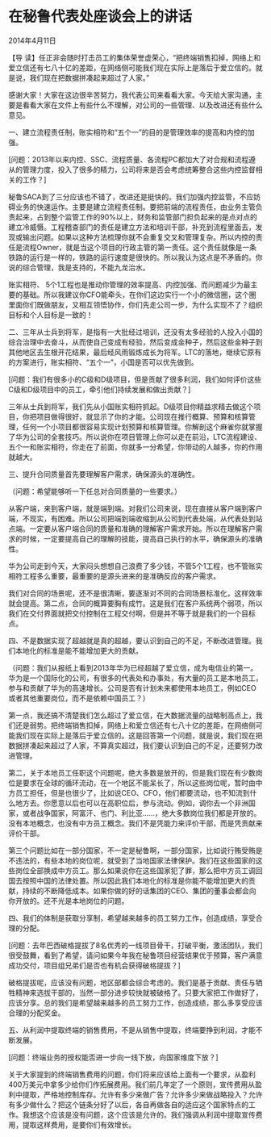 # 在秘鲁代表处座谈会上的讲话

2014年4月11日

【导 读】任正非会随时打击员工的集体荣誉虚荣心，“把终端销售扣掉，网络上和爱立信还有七八十亿的差距，在网络侧可能我们现在实际上是落后于爱立信的。就是说，我们现在把数据拼凑起来超过了人家。”

感谢大家！大家在这边很辛苦努力，我代表公司来看看大家。今天给大家沟通，主要是看看大家在文件上有些什么不理解，对公司的一些管理、以及改进还有些什么意见。

一、建立流程责任制，账实相符和“五个一”的目的是管理效率的提高和内控的加强。

\[问题：2013年以来内控、SSC、流程质量、各流程PC都加大了对合规和流程遵从的管理力度，投入了很多的精力，公司将来是否会考虑统筹整合这些内控监督相关的工作？\]

秘鲁SACA到了三分应该也不错了，改进还是挺快的。我们加强内控监管，不应妨碍业务的快速运作。主要是建立流程责任制。要把前端的流程责任，由业务主管负责起来，占到整个监管工作的90%以上，财务和监管部门担负起来的是点对点的建立冷威慑。工程稽查部门的责任是建立方法和培训干部，补充到流程里面去，发现或输出问题。如果以这种方法梳理你就不会重复交叉和管理复杂。所以内控的责任是流程Owner，就是当这个项目的行政主管的第一责任。这个责任就像是一条铁路的运行是一样的，铁路的运行速度是很快的。所以我认为这点是不矛盾的。你说的综合管理，我是支持的，不能九龙治水。

账实相符、 5个1工程也是推动你管理的效率提高、内控加强、而问题减少为最主要的基础。所以我建议你CFO能牵头，在你们这边实行一个小的微信圈，这个圈里面你们既做朋友，又相互领悟协作，你们先走公司一步，为什么实现不了？组织目标和个人目标是一致的！

二、三年从士兵到将军，是指有一大批经过培训，还没有太多经验的人投入小国的综合治理中去奋斗，从而使自己变成有经验，然后变成金种子，然后这些金种子到其他地区去生根开花结果，最后经风雨锻炼成长为将军。LTC的落地，继续它原有的方案进行，账实相符、“五个一”，小国是否可以优先做到。

\[问题：我们有很多小的C级和D级项目，但是贡献了很多利润，我们如何评价这些C级和D级项目中的员工，牵引他们持续发展和做出贡献？\]

三年从士兵到将军，我们先从小国账实相符抓起。D级项目你精益求精去做这个项目，你把项目做得很好，就显示了你的才能。公司现在推行概算、预算和核算管理，任何一个小项目都很容易实现计划预算和核算管理。你解剖这个麻雀你就掌握了华为公司的全套技巧。所以说你在项目管理上你可以走在前沿，LTC流程建设、五个一和账实相符，你走在了前面，你就多一分希望，你带动的人越多，你的作用就越大。

三、提升合同质量首先要理解客户需求，确保源头的准确性。

（问题：希望能够听一下任总对合同质量的一些要求。）

从客户端，来到客户端，就是端到端。对我们公司来说，现在直接从客户端到客户端，不现实，有困难。所以公司把端到端收缩到从公司到代表处端，从代表处到站点端。一定要从客户端合同的质量和准确的理解客户需求开始。所以在理解客户需求的时候，一定要提高自己的理解的技能，提高自己执行的水平，确保源头的准确性。

华为公司走到今天，大家闷头想想自己浪费了多少钱，不管5个1工程，也不管账实相符工程多么重要，最重要的是源头进来的是准确反应的客户需求。

我们对合同的场景呢，还不是很清晰，要逐渐对不同的合同场景标准化，这样效率就会提高。第二点，合同的概算要胸有成竹。这是我们在客户系统两个弱项，所以我们在交付界面就把交付控制在工程交付啊，但是并不等于就是我们的一个目标点。

四、不是数据实现了超越就是真的超越，要认识到自己的不足，不断改进管理。我们本地化的标准是能不能增加更大的贡献。

（问题：我们从报纸上看到2013年华为已经超越了爱立信，成为电信业的第一。华为是一个国际化的公司，有很多的代表处和办事处，有大量的员工是本地员工，参与和贡献了华为的高速增长。公司是否有计划未来都使用本地员工，例如CEO或者其他重要岗位，而不是依赖中国员工？）

第一点，我还搞不清楚我们怎么超过了爱立信，在大数据流量的战略制高点上，我们还是弱势。把终端销售扣掉，网络上和爱立信还有七八十亿的差距，在网络侧可能我们现在实际上是落后于爱立信的。这是回答第一个问题，就是说，我们现在把数据拼凑起来超过了人家，不算真实超过，我们要认识到自己的不足，还要努力改进管理。

第二，关于本地员工任职这个问题呢，绝大多数是放开的，但是我们现在有少数岗位是要求在全球的循环流动，在一个地区不能呆长了，所以这些岗位呢，暂时由中方员工担任，但是也很少了，比如说CEO、CFO，他们都要流动，也不知流到什么地方去。你愿意以后也可以在高职位后，参与流动。例如，调你去一个非洲国家，或者战争国家，阿富汗、也门、利比亚……，绝大多数岗位我们都是开放的。没有本地概念，也没有中方员工概念。我们不是凭能力来评价干部，而是凭贡献来评价干部。

第三个问题比如在一部分国家，不一定是秘鲁啊，一部分国家，比如说行贿受贿是不违法的，有些本地的岗位呢，就受到了当地国家法律保护。我们在这些国家的这些岗位全部换成中方员工。那么如果说你在这些国家犯了罪，那么把中方员工调回国去按照中国的法律处置。所以因此我们本地化的标准是你能不能增加更大的贡献，持续的不断降低成本。如果你做的好的话集团的CEO、集团的董事会都会向你开放的。还不光是本地岗位的问题。

四、我们的体制是获取分享制，希望越来越多的员工努力工作，创造成绩，享受合理的分配。

\[问题：去年巴西破格提拔了8名优秀的一线项目骨干，打破平衡，激活团队，我们很受鼓舞，看到了希望，请问如果今年我在秘鲁项目经营结果优于预算，客户满意成功交付，项目组兄弟们是否也有机会获得破格提拔？\]

破格提拔呢，应该没有问题，地区部都会综合考虑的。我们是基于贡献、责任与牺牲精神来选拔干部的，当然一部分进步较快就被破格了。只要大家把工作做好了，应该分享。总的我们是希望越来越多的员工努力工作，创造成绩，那么多享受应该合理的分配奖金。

五、从利润中提取终端的销售费用，不是从销售中提取，终端要挣到利润，才能不断发展。

\[问题：终端业务的授权能否进一步向一线下放，向国家维度下放？\]

关于大家提到的终端销售费用的问题，你们将来应该给上面有一个要求，从盈利400万美元中拿多少给你们作拓展费用。我们前几年定了一个原则，宣传费用从盈利中提取，严格地控制库存。允许有多少来做广告？允许多少来做战略投入？允许有多少做什么？把这个链条分好了以后，各自再做各自的适应这个国家特点的工作。我想这个应该是没有问题，这个应该是允许的。我们强调从利润中提取宣传费用，提取这样费用，是要你们有效增长。

